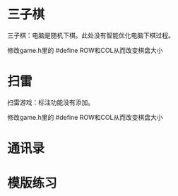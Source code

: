 # 三子棋

三子棋：电脑是随机下棋。此处没有智能优化电脑下棋过程。

修改game.h里的 #define ROW和COL从而改变棋盘大小

# 扫雷

扫雷游戏：标注功能没有添加。

修改game.h里的 #define ROW和COL从而改变棋盘大小



# 通讯录


# 模版练习

